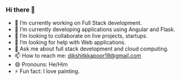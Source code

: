 ### Hi there 👋




- 🔭 I’m currently working on Full Stack development.
- 🌱 I’m currently developing applications using Angular and Flask.
- 👯 I’m looking to collaborate on live projects, startups. 
- 🤔 I’m looking for help with Web applications.
- 💬 Ask me about full stack development and cloud computing.
- 📫 How to reach me: dikshitkkapoor19@gmail.com
- 😄 Pronouns: He/Him
- ⚡ Fun fact: I love painting.


